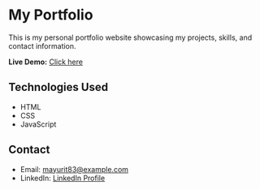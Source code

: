 # My Portfolio

This is my personal portfolio website showcasing my projects, skills, and contact information.

**Live Demo:** [Click here](https://mayurit83.github.io/Portfolio/)

## Technologies Used
- HTML
- CSS
- JavaScript

## Contact
- Email: mayurit83@example.com
- LinkedIn: [LinkedIn Profile](https://www.linkedin.com/in/mayuri-thorat-2b40b6238/)

